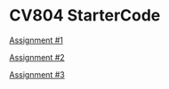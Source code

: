 # CV804 StarterCode

[Assignment #1](https://github.com/P0lyFish/CV804-starter-code/blob/main/assign1/README.md)

[Assignment #2](https://github.com/P0lyFish/CV804-starter-code/blob/main/assign2/README.md)

[Assignment #3](https://github.com/P0lyFish/CV804-starter-code/blob/main/assign3/README.md)


